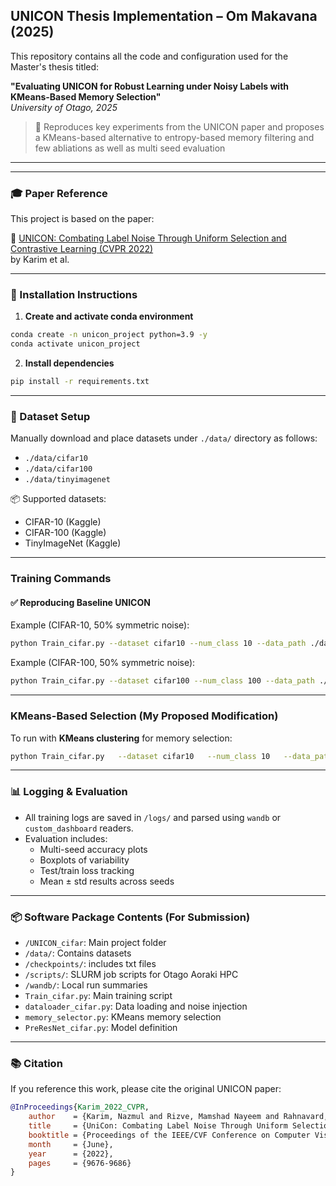 
##  UNICON Thesis Implementation – Om Makavana (2025)

This repository contains all the code and configuration used for the Master's thesis titled:

**"Evaluating UNICON for Robust Learning under Noisy Labels with KMeans-Based Memory Selection"**  
*University of Otago, 2025*

> 🔬 Reproduces key experiments from the UNICON paper and proposes a KMeans-based alternative to entropy-based memory filtering and few abliations as well as multi seed evaluation

---


---

### 🎓 Paper Reference

This project is based on the paper:

📄 [UNICON: Combating Label Noise Through Uniform Selection and Contrastive Learning (CVPR 2022)](https://openaccess.thecvf.com/content/CVPR2022/papers/Karim_UniCon_Combating_Label_Noise_Through_Uniform_Selection_and_Contrastive_Learning_CVPR_2022_paper.pdf)  
by Karim et al.

---

### 🔧 Installation Instructions

1. **Create and activate conda environment**
```bash
conda create -n unicon_project python=3.9 -y
conda activate unicon_project
```

2. **Install dependencies**
```bash
pip install -r requirements.txt
```

---

### 📁 Dataset Setup

Manually download and place datasets under `./data/` directory as follows:

- `./data/cifar10`
- `./data/cifar100`
- `./data/tinyimagenet`

📦 Supported datasets:
- CIFAR-10 (Kaggle)
- CIFAR-100 (Kaggle)
- TinyImageNet (Kaggle)

---

###  Training Commands

#### ✅ Reproducing Baseline UNICON

Example (CIFAR-10, 50% symmetric noise):
```bash
python Train_cifar.py --dataset cifar10 --num_class 10 --data_path ./data/cifar10 --noise_mode sym --r 0.5
```

Example (CIFAR-100, 50% symmetric noise):
```bash
python Train_cifar.py --dataset cifar100 --num_class 100 --data_path ./data/cifar100 --noise_mode sym --r 0.5
```

---

### KMeans-Based Selection (My Proposed Modification)

To run with **KMeans clustering** for memory selection:

```bash
python Train_cifar.py   --dataset cifar10   --num_class 10   --data_path ./data/cifar10   --noise_mode sym   --r 0.5     --use_kmeans   --kmeans_clusters 100
```

---

### 📊 Logging & Evaluation

- All training logs are saved in `/logs/` and parsed using `wandb` or `custom_dashboard` readers.
- Evaluation includes:
  - Multi-seed accuracy plots
  - Boxplots of variability
  - Test/train loss tracking
  - Mean ± std results across seeds

---

### 📦 Software Package Contents (For Submission)

- `/UNICON_cifar`: Main project folder
- `/data/`: Contains datasets 
- `/checkpoints/`: includes txt files
- `/scripts/`: SLURM job scripts for Otago Aoraki HPC
- `/wandb/`: Local run summaries
- `Train_cifar.py`: Main training script
- `dataloader_cifar.py`: Data loading and noise injection
- `memory_selector.py`: KMeans memory selection
- `PreResNet_cifar.py`: Model definition

---

### 📚 Citation

If you reference this work, please cite the original UNICON paper:

```bibtex
@InProceedings{Karim_2022_CVPR,
    author    = {Karim, Nazmul and Rizve, Mamshad Nayeem and Rahnavard, Nazanin and Mian, Ajmal and Shah, Mubarak},
    title     = {UniCon: Combating Label Noise Through Uniform Selection and Contrastive Learning},
    booktitle = {Proceedings of the IEEE/CVF Conference on Computer Vision and Pattern Recognition (CVPR)},
    month     = {June},
    year      = {2022},
    pages     = {9676-9686}
}
```
